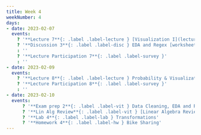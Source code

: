 ```yaml
---
title: Week 4
weekNumber: 4
days:
- date: 2023-02-07
  events:
    ? '**Lecture 7**{: .label .label-lecture } [Visualization I](lecture/lec07)'
    ? '**Discussion 3**{: .label .label-disc } EDA and Regex [worksheet](https://drive.google.com/file/d/1vjryD2ozLAAJblVT4JQLvsWlICKxKxDC/view?usp=sharing), [worksheet notebook](https://data100.datahub.berkeley.edu/hub/user-redirect/git-pull?repo=https%3A%2F%2Fgithub.com%2FDS-100%2Fsp23&branch=main&urlpath=lab%2Ftree%2Fsp23%2Fdisc%2Fdisc03)' 
    : ''
    ? '**Lecture Participation 7**{: .label .label-survey }'
    : ''
- date: 2023-02-09
  events:
    ? '**Lecture 8**{: .label .label-lecture } Probability & Visualization II'
    ? '**Lecture Participation 8**{: .label .label-survey }'
    : ''
- date: 2023-02-10
  events:
      ? '**Exam prep 2**{: .label .label-vit } Data Cleaning, EDA and Regex'
      ? '**Lin Alg Review**{: .label .label-vit } [Linear Algebra Review #1](https://edstem.org/us/courses/33744/discussion/2525919)'
      ? '**Lab 4**{: .label .label-lab } Transformations'
      ? '**Homework 4**{: .label .label-hw } Bike Sharing'
---
```


